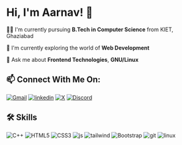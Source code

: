 
# Hi, I'm Aarnav! 👋


👩‍💻 I'm currently pursuing **B.Tech in Computer Science** from KIET, Ghaziabad

🧠 I'm currently exploring the world of **Web Development**

💬 Ask me about **Frontend Technologies**, **GNU/Linux**


## 📫 Connect With Me On: 
[![Gmail](https://img.shields.io/badge/Gmail-D14836?style=for-the-badge&logo=gmail&logoColor=white)](https://jaiswalaarnav@gmail.com) [![linkedin](https://img.shields.io/badge/linkedin-0A66C2?style=for-the-badge&logo=linkedin&logoColor=white)](https://www.linkedin.com/in/aarnav-jaiswal-2k5/)
[![X](https://img.shields.io/badge/X-000000?style=for-the-badge&logo=x&logoColor=white)](https://x.com/_aarnav_?t=dpLDyM5feae7qzTY3sJ1cg&s=09)
[![Discord](https://img.shields.io/badge/Discord-5865F2?style=for-the-badge&logo=discord&logoColor=white)](https://www.discordapp.com/users/517342783980175391)



## 🛠 Skills
<img alt = "C++" src = "https://img.shields.io/badge/C%2B%2B-00599C?style=for-the-badge&logo=c%2B%2B&logoColor=white"/> <img alt="HTML5" src="https://img.shields.io/badge/html5-%23E34F26.svg?style=for-the-badge&logo=html5&logoColor=white"/> <img alt="CSS3" src="https://img.shields.io/badge/css3-%231572B6.svg?style=for-the-badge&logo=css3&logoColor=white"/> <img alt="js" src="https://img.shields.io/badge/JavaScript-323330?style=for-the-badge&logo=javascript&logoColor=F7DF1E"/>
<img alt = "tailwind" src = "https://img.shields.io/badge/Tailwind_CSS-38B2AC?style=for-the-badge&logo=tailwind-css&logoColor=white"/>
<img alt="Bootstrap" src="https://img.shields.io/badge/bootstrap-%23563D7C.svg?style=for-the-badge&logo=bootstrap&logoColor=white"/>
<img alt="git" src="https://img.shields.io/badge/GIT-E44C30?style=for-the-badge&logo=git&logoColor=white"/>
<img alt="linux" src="https://img.shields.io/badge/Linux-FCC624?style=for-the-badge&logo=linux&logoColor=black"/>

